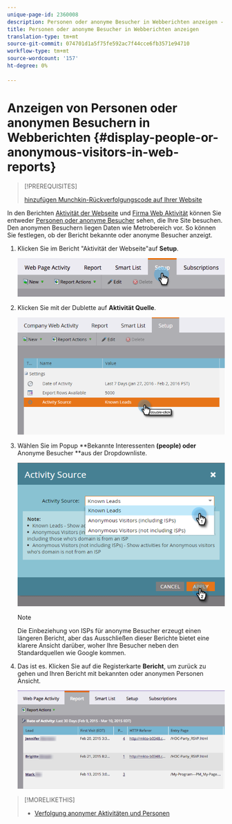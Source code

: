 ```yaml
---
unique-page-id: 2360008
description: Personen oder anonyme Besucher in Webberichten anzeigen - Marketing-Dokumente - Produktdokumentation
title: Personen oder anonyme Besucher in Webberichten anzeigen
translation-type: tm+mt
source-git-commit: 074701d1a5f75fe592ac7f44cce6fb3571e94710
workflow-type: tm+mt
source-wordcount: '157'
ht-degree: 0%

---
```



# Anzeigen von Personen oder anonymen Besuchern in Webberichten {#display-people-or-anonymous-visitors-in-web-reports}

>[!PREREQUISITES]
>
>[hinzufügen Munchkin-Rückverfolgungscode auf Ihrer Website](../../../../product-docs/administration/additional-integrations/add-munchkin-tracking-code-to-your-website.md)

In den Berichten [Aktivität der Webseite](../../../../product-docs/reporting/basic-reporting/report-types/web-page-activity-report.md) und [Firma Web Aktivität](../../../../product-docs/reporting/basic-reporting/report-types/company-web-activity-report.md) können Sie entweder [Personen oder anonyme Besucher](../../../../product-docs/core-marketo-concepts/smart-lists-and-static-lists/managing-people-in-smart-lists/understanding-anonymous-activity-and-people.md) sehen, die Ihre Site besuchen. Den anonymen Besuchern liegen Daten wie Metrobereich vor.  So können Sie festlegen, ob der Bericht bekannte oder anonyme Besucher anzeigt.

1. Klicken Sie im Bericht &quot;Aktivität der Webseite&quot;auf **Setup**.

   ![](assets/image2015-3-10-11-3a43-3a13.png)

1. Klicken Sie mit der Dublette auf **Aktivität Quelle**.

   ![](assets/image2016-2-2-14-3a5-3a59.png)

1. Wählen Sie im Popup **Bekannte Interessenten **(people) oder** Anonyme Besucher **aus der Dropdownliste.

   ![](assets/image2016-2-2-14-3a7-3a8.png)

   >[!NOTE]
   >
   >Die Einbeziehung von ISPs für anonyme Besucher erzeugt einen längeren Bericht, aber das Ausschließen dieser Berichte bietet eine klarere Ansicht darüber, woher Ihre Besucher neben den Standardquellen wie Google kommen.

1. Das ist es. Klicken Sie auf die Registerkarte **Bericht**, um zurück zu gehen und Ihren Bericht mit bekannten oder anonymen Personen Ansicht.

   ![](assets/image2015-3-10-11-3a48-3a36.png)

>[!MORELIKETHIS]
>
>* [Verfolgung anonymer Aktivitäten und Personen](tracking-anonymous-activity-and-people.md)

>



